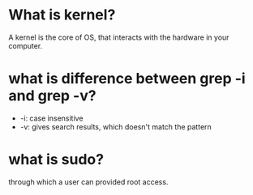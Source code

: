 # What is kernel? 
A kernel is the core of OS, that interacts with the hardware in your computer.

# what is difference between grep -i and grep -v?
- -i: case insensitive
- -v: gives search results, which doesn't match the pattern

# what is sudo?
through which a user can provided root access.



